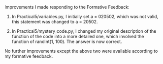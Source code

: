 Improvements I made responding to the Formative Feedback:

1. In Practical5/variables.py, I initially set a = 020502, which was not valid, this statement was changed to a = 20502.

2. In Practical5/mystery_code.py, I changed my original description of the function of the code into a more detailed one, which involved the function of randint(1, 100).
    The answer is now correct.

No further improvements except the above two were available according to my formative feedback.
